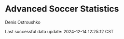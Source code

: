 # Advanced Soccer Statistics
Denis Ostroushko

<!-- gfm -->

Last successful data update: 2024-12-14 12:25:12 CST
